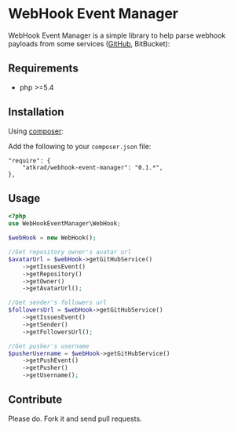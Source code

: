 WebHook Event Manager
=====================
WebHook Event Manager is a simple library to help parse webhook payloads from some services ([GitHub](https://help.github.com/articles/post-receive-hooks), BitBucket):

Requirements
---

 - php >=5.4


Installation
---

Using [composer](http://getcomposer.org/):

Add the following to your `composer.json` file:

    "require": {
        "atkrad/webhook-event-manager": "0.1.*",
    },

Usage
---
```php
<?php
use WebHookEventManager\WebHook;

$webHook = new WebHook();

//Get repository owner's avatar url
$avatarUrl = $webHook->getGitHubService()
    ->getIssuesEvent()
    ->getRepository()
    ->getOwner()
    ->getAvatarUrl();

//Get sender's followers url
$followersUrl = $webHook->getGitHubService()
    ->getIssuesEvent()
    ->getSender()
    ->getFollowersUrl();

//Get pusher's username
$pusherUsername = $webHook->getGitHubService()
    ->getPushEvent()
    ->getPusher()
    ->getUsername();
```

Contribute
---
Please do. Fork it and send pull requests.